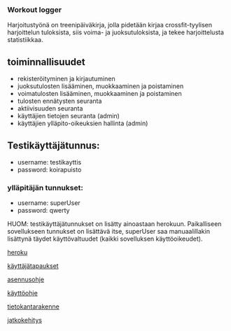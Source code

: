 
### Workout logger

Harjoitustyönä on treenipäiväkirja, jolla pidetään kirjaa crossfit-tyylisen harjoittelun tuloksista, siis voima- ja juoksutuloksista, ja tekee harjoittelusta statistiikkaa.

## toiminnallisuudet

* rekisteröityminen ja kirjautuminen
* juoksutulosten lisääminen, muokkaaminen ja poistaminen
* voimatulosten lisääminen, muokkaaminen ja poistaminen
* tulosten ennätysten seuranta
* aktiivisuuden seuranta
* käyttäjien tietojen seuranta (admin)
* käyttäjien ylläpito-oikeuksien hallinta (admin)

## Testikäyttäjätunnus:
* username: testikayttis
* password: koirapuisto

### ylläpitäjän tunnukset:
* username: superUser
* password: qwerty

HUOM: testikäyttäjätunnukset on lisätty ainoastaan herokuun. Paikalliseen sovellukseen tunnukset on lisättävä itse, superUser saa manuaalillakin lisättynä täydet käyttövaltuudet (kaikki sovelluksen käyttöoikeudet).

[heroku](https://wologger-tsoha.herokuapp.com/)

[käyttäjätapaukset](https://github.com/korolainenriikka/WorkoutLogger-tsoha/blob/master/documentation/user_stories.md)

[asennusohje](https://github.com/korolainenriikka/WorkoutLogger-tsoha/blob/master/documentation/asennusohje.md)

[käyttöohje](https://github.com/korolainenriikka/WorkoutLogger-tsoha/blob/master/documentation/kayttoohje.md)

[tietokantarakenne](https://github.com/korolainenriikka/WorkoutLogger-tsoha/blob/master/documentation/tietokantarakenne.md)

[jatkokehitys](https://github.com/korolainenriikka/WorkoutLogger-tsoha/blob/master/documentation/jatkokehitys.md)
